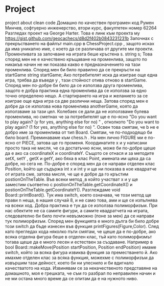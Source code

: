 # Project
project about clean code
Домашно по качествен програмен код
 Румен Минчев, софтуерно инженерство, втори курс, факултетен номер 62264
Разгледах проект на George Harter. Това е линк към проекта му     https://gist.github.com/geocachecs/d8d2f402b0843231231b 
Започнах с прекръстването на файлът main.cpp в ChessProject.cpp , защото исках да има уникално име, с което да се различава от другите ми  проекти. 
Променливата за започване на играта беше кръстена s. 
string s; 
Това според мен не е качествено кръщаване на променлива, защото по никакъв начин не ни показва какво е предназначението на тази променлива. Според мен би било правилно да се прекръсти на startGame
string startGame;
Ако потребителят иска да изиграе още една игра, трябва да въведе y , тази стойност отива отново в startGame. Според мен по-добре би било да се използва друга променлива, защото е добра практика една променлива да се използва за едно точно определено нещо. А стартирането на игра и желанието за се изиграе още една игра са две различни неща. Затова според мен е добре да се използва нова променлива anotherGame, която да използваме за тази цел. Колебаех се дали да не използваме булева променлива, но сметнах че за потребителят ще е по-ясно "Do you want to play again? (y for yes, anything else for no) " , отколкото "Do you want to play again? (1 for yes, anything else for no) ".
Освен това смятам, че b не е добро име за променлива от тип Board. Смятам, че по-подходящо би било board.
Преминаваме към chess.h . На мен лично FIGURE ми е по-ясно от PIECE, затова ще го променя. Координатите x и y написани просто така не мисля, че са достатъчно ясни, може би по-добре щеше да е ако са  coordinateX и coordinateY. Същото се отнася и за методите setX, setY , getX и getY, ако бяха в клас Point, имената им щяха да са добре, но сега не. По-добре е според мен да се направи отделен клас Position, koйто ще съдържа int x и int y и ще ни показва в кое квадратче от играта сме, затова мисля, че ще е добре да го кръстим postionOnTheTable. Във всеки метод ,в който участват x и y ще заместим съответно с postionOnTheTable.getCoordinateX() и postionOnTheTable.getCoordinateY().
Разглеждаме void Board::printBoard(). Тук има switch, което означава, че този метод ще прави n неща, в нашия случай 8, и не само това, ами и ще се изпълнява на всеки ход. Добра практика е тук да се използва полиморфизъм. При нас обектите не са самите фигури, а самите квадратчета на играта, следователно би било почти невъзможно (поне за мен) да се направи тук полиморфизъм. Според мен функцията е много дълга би било добре този switch да бъде изнесен във функция printFigures(Figure,Color).
След като прегледах кода няколко пъти смятам, че щеше да е по-добре, ако всяка отделна фигура беше в отделен клас, тъй като полиморфизмът тогава щеше да е много лесен и естествен за създаване. Например в bool Board::makeMove(Position  startPosition, Position endPosition) имаме switch, който за всяка фигура извиква функция за преместването й. Ако имахме отделен клас за всяка функция, можехме с полиморфизъм да извършим тази дейност, което би ни улеснило и би вдигнало качестватото на кода. 
Извинявам се за некачественото представяне на домашното, моя е грешката, че съм го разбрал по неправилен начин и не ми остана много време да се опитам да е на нужното ниво.
